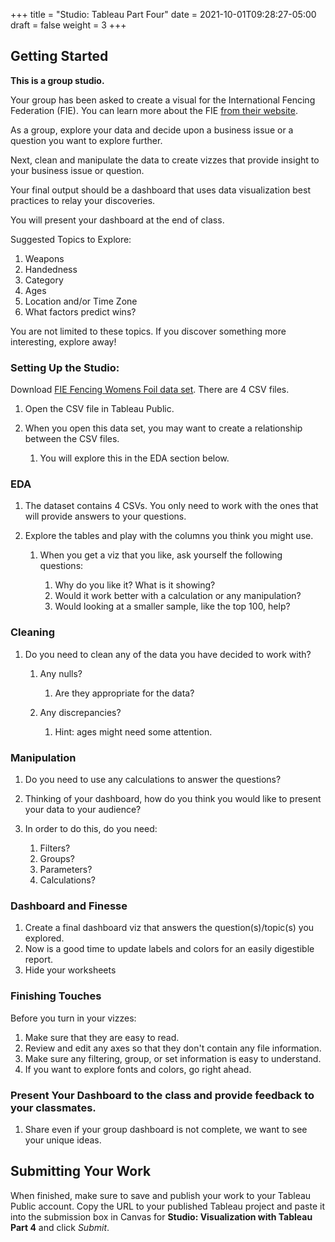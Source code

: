 +++
title = "Studio: Tableau Part Four"
date = 2021-10-01T09:28:27-05:00
draft = false
weight = 3
+++

## Getting Started

**This is a group studio.**  

Your group has been asked to create a visual for the International Fencing Federation (FIE). You can learn more about the FIE [from their website](https://fie.org/).

As a group, explore your data and decide upon a business issue or a question you want to explore further.  

Next, clean and manipulate the data to create vizzes that provide insight to your business issue or question.  

Your final output should be a dashboard that uses data visualization best practices to relay your discoveries.  

You will present your dashboard at the end of class.

Suggested Topics to Explore:
   1. Weapons
   1. Handedness
   1. Category
   1. Ages
   1. Location and/or Time Zone
   1. What factors predict wins? 
   
You are not limited to these topics.  If you discover something more interesting, explore away!  

### Setting Up the Studio:

Download [FIE Fencing Womens Foil data set](https://www.kaggle.com/datasets/amichaelsen/fie-fencing-womens-foil-data). There are 4 CSV files.

1. Open the CSV file in Tableau Public.  
1. When you open this data set, you may want to create a relationship between the CSV files.

   1. You will explore this in the EDA section below.



### EDA

1. The dataset contains 4 CSVs. You only need to work with the ones that will provide answers to your questions.

1. Explore the tables and play with the columns you think you might use. 

   1. When you get a viz that you like, ask yourself the following questions:

      1. Why do you like it?  What is it showing?
      1. Would it work better with a calculation or any manipulation?
      1. Would looking at a smaller sample, like the top 100, help?

### Cleaning

1. Do you need to clean any of the data you have decided to work with?

   1. Any nulls?  

      1. Are they appropriate for the data?

   1. Any discrepancies?

      1. Hint: ages might need some attention.

### Manipulation

1. Do you need to use any calculations to answer the questions?
1. Thinking of your dashboard, how do you think you would like to present your data to your audience? 
1. In order to do this, do you need:

   1. Filters? 
   1. Groups? 
   1. Parameters? 
   1. Calculations?

### Dashboard and Finesse

1. Create a final dashboard viz that answers the question(s)/topic(s) you explored.
1. Now is a good time to update labels and colors for an easily digestible report.
1. Hide your worksheets

### Finishing Touches

Before you turn in your vizzes:

1. Make sure that they are easy to read. 
1. Review and edit any axes so that they don't contain any file information. 
1. Make sure any filtering, group, or set information is easy to understand. 
1. If you want to explore fonts and colors, go right ahead. 

### Present Your Dashboard to the class and provide feedback to your classmates.

1. Share even if your group dashboard is not complete, we want to see your unique ideas. 

## Submitting Your Work

When finished, make sure to save and publish your work to your Tableau Public account. Copy the URL to your published Tableau project and paste it into the submission box in 
Canvas for **Studio: Visualization with Tableau Part 4** and click *Submit*.
